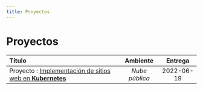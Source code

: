 ```yaml
---
title: Proyectos
---
```


# Proyectos

| Título                                                                      | Ambiente       | Entrega
|:----------------------------------------------------------------------------|:--------------:|:----------:|
| Proyecto : [Implementación de sitios web en **Kubernetes**](proyecto-final) | _Nube pública_ | 2022-06-19
